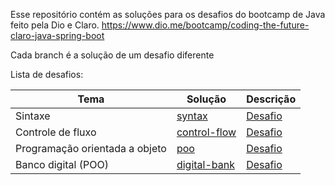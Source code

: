 Esse repositório contém as soluções para os desafios do bootcamp de Java feito pela Dio e Claro.
https://www.dio.me/bootcamp/coding-the-future-claro-java-spring-boot

Cada branch é a solução de um desafio diferente

Lista de desafios:

| Tema                           |  Solução                                    | Descrição                                                                                               |
|--------------------------------|---------------------------------------------|---------------------------------------------------------------------------------------------------------|
| Sintaxe                        |  [syntax](/challenge-syntax/)               | [Desafio](https://github.com/digitalinnovationone/trilha-java-basico/tree/main/desafios/sintaxe)        |
| Controle de fluxo              |  [control-flow](/challenge-control-flow/)   | [Desafio](https://github.com/digitalinnovationone/trilha-java-basico/tree/main/desafios/controle-fluxo) |
| Programação orientada a objeto |  [poo](/challenge-poo/)                     | [Desafio](https://github.com/digitalinnovationone/trilha-java-basico/tree/main/desafios/poo)            |
| Banco digital (POO)            |  [digital-bank](/challenge-digital-bank/)   | [Desafio](https://github.com/falvojr/lab-banco-digital-oo/tree/master)                                  |
